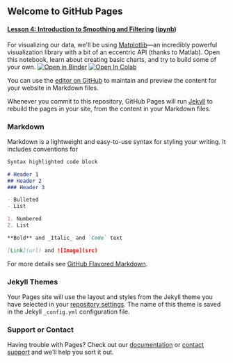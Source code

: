 ## Welcome to GitHub Pages


#### [Lesson 4: Introduction to Smoothing and Filtering](chapter1-noise/Chapter1-SmoothingFiltering.html) ([ipynb](https://github.com/dganesan/mhealth-course/blob/gh-pages/chapter1-noise/Chapter1-3D-Trajectory-Smoothing.ipynb))

For visualizing our data, we'll be using [Matplotlib](https://matplotlib.org/)—an incredibly powerful visualization library with a bit of an eccentric API (thanks to Matlab). Open this notebook, learn about creating basic charts, and try to build some of your own. [![Open in Binder](https://mybinder.org/badge_logo.svg)](https://mybinder.org/v2/gh/makeabilitylab/signals/master?filepath=Tutorials%2FIntroToMatplotlib.ipynb) [![Open In Colab](https://colab.research.google.com/assets/colab-badge.svg)](https://colab.research.google.com/github/makeabilitylab/signals/blob/master/Tutorials/IntroToMatplotlib.ipynb)




You can use the [editor on GitHub](https://github.com/dganesan/mhealth-course/edit/gh-pages/index.md) to maintain and preview the content for your website in Markdown files.

Whenever you commit to this repository, GitHub Pages will run [Jekyll](https://jekyllrb.com/) to rebuild the pages in your site, from the content in your Markdown files.

### Markdown

Markdown is a lightweight and easy-to-use syntax for styling your writing. It includes conventions for

```markdown
Syntax highlighted code block

# Header 1
## Header 2
### Header 3

- Bulleted
- List

1. Numbered
2. List

**Bold** and _Italic_ and `Code` text

[Link](url) and ![Image](src)
```

For more details see [GitHub Flavored Markdown](https://guides.github.com/features/mastering-markdown/).

### Jekyll Themes

Your Pages site will use the layout and styles from the Jekyll theme you have selected in your [repository settings](https://github.com/dganesan/mhealth-course/settings/pages). The name of this theme is saved in the Jekyll `_config.yml` configuration file.

### Support or Contact

Having trouble with Pages? Check out our [documentation](https://docs.github.com/categories/github-pages-basics/) or [contact support](https://support.github.com/contact) and we’ll help you sort it out.
